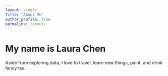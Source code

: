 ```yaml
---
layout: single
Title: "About Me"
author_profile: true
permalink: /about/
---
```


# My name is Laura Chen  
Aside from exploring data, I love to travel, learn new things, paint, and drink fancy tea. 

